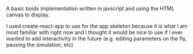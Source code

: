 A basic boids implementation written in javscript and using the HTML canvas to display.

I used create-react-app to use for the app skeleton because it is what I am most familiar with right now and I thought it would be nice to use if I ever wanted to add interactivity in the future (e.g. editing parameters on the fly, pausing the simulation, etc)
